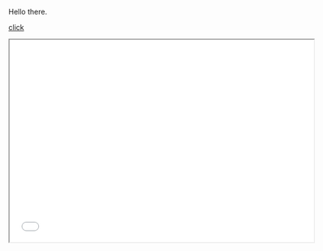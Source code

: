 Hello there.

[click](test_game/index.html)


<iframe src="test_game/index.html" width="600px" height="400px"></iframe>
